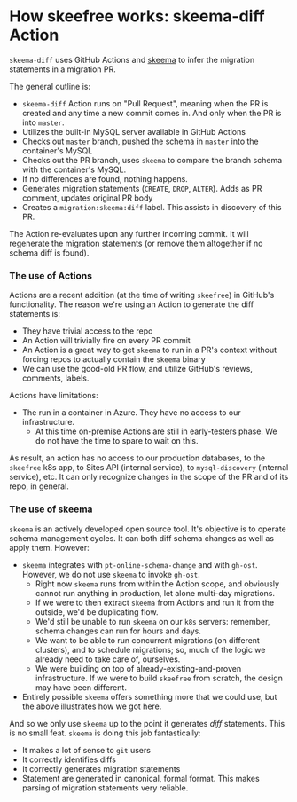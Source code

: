 # How skeefree works: skeema-diff Action

`skeema-diff` uses GitHub Actions and [skeema](https://github.com/skeema/skeema) to infer the migration statements in a migration PR.

The general outline is:

- `skeema-diff` Action runs on "Pull Request", meaning when the PR is created and any time a new commit comes in. And only when the PR is into `master`.
- Utilizes the built-in MySQL server available in GitHub Actions
- Checks out `master` branch, pushed the schema in `master` into the container's MySQL
- Checks out the PR branch, uses `skeema` to compare the branch schema with the container's MySQL.
- If no differences are found, nothing happens.
- Generates migration statements (`CREATE`, `DROP`, `ALTER`). Adds as PR comment, updates original PR body
- Creates a `migration:skeema:diff` label. This assists in discovery of this PR.

The Action re-evaluates upon any further incoming commit. It will regenerate the migration statements (or remove them altogether if no schema diff is found).

### The use of Actions

Actions are a recent addition (at the time of writing `skeefree`) in GitHub's functionality. The reason we're using an Action to generate the diff statements is:

- They have trivial access to the repo
- An Action will trivially fire on every PR commit
- An Action is a great way to get `skeema` to run in a PR's context without forcing repos to actually contain the `skeema` binary
- We can use the good-old PR flow, and utilize GitHub's reviews, comments, labels.

Actions have limitations:

- The run in a container in Azure. They have no access to our infrastructure.
  - At this time on-premise Actions are still in early-testers phase. We do not have the time to spare to wait on this.

As result, an action has no access to our production databases, to the `skeefree` k8s app, to Sites API (internal service), to `mysql-discovery` (internal service), etc. It can only recognize changes in the scope of the PR and of its repo, in general.

### The use of skeema

`skeema` is an actively developed open source tool. It's objective is to operate schema management cycles. It can both diff schema changes as well as apply them. However:

- `skeema` integrates with `pt-online-schema-change` and with `gh-ost`. However, we do not use `skeema` to invoke `gh-ost`.
  - Right now `skeema` runs from within the Action scope, and obviously cannot run anything in production, let alone multi-day migrations.
  - If we were to then extract `skeema` from Actions and run it from the outside, we'd be duplicating flow.
  - We'd still be unable to run `skeema` on our `k8s` servers: remember, schema changes can run for hours and days.
  - We want to be able to run concurrent migrations (on different clusters), and to schedule migrations; so, much of the logic we already need to take care of, ourselves.
  - We were building on top of already-existing-and-proven infrastructure. If we were to build `skeefree` from scratch, the design may have been different.
- Entirely possible `skeema` offers something more that we could use, but the above illustrates how we got here.

And so we only use `skeema` up to the point it generates _diff_ statements. This is no small feat. `skeema` is doing this job fantastically:

- It makes a lot of sense to `git` users
- It correctly identifies diffs
- It correctly generates migration statements
- Statement are generated in canonical, formal format. This makes parsing of migration statements very reliable.
